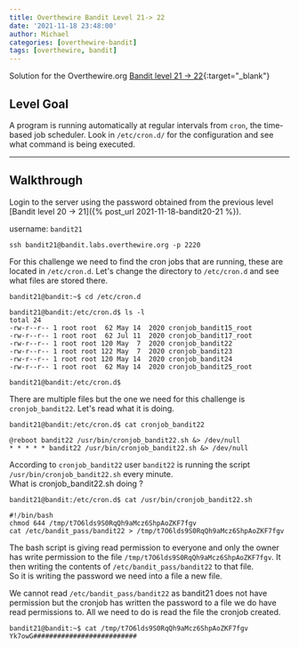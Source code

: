 ```yaml
---
title: Overthewire Bandit Level 21-> 22
date: '2021-11-18 23:48:00'
author: Michael
categories: [overthewire-bandit]
tags: [overthewire, bandit]
---
```


Solution for the Overthewire.org [Bandit level 21 -> 22](https://overthewire.org/wargames/bandit/bandit22.html){:target="\_blank"}

## Level Goal

A program is running automatically at regular intervals from `cron`, the time-based job scheduler. Look in `/etc/cron.d/` for the configuration and see what command is being executed.

---

## Walkthrough

Login to the server using the password obtained from the previous level [Bandit level 20 -> 21]({% post_url 2021-11-18-bandit20-21 %}). 

username: `bandit21` 

```ssh
ssh bandit21@bandit.labs.overthewire.org -p 2220
```

For this challenge we need to find the cron jobs that are running, these are located in `/etc/cron.d`. Let's change the directory to `/etc/cron.d` and see what files are stored there.

```console
bandit21@bandit:~$ cd /etc/cron.d

bandit21@bandit:/etc/cron.d$ ls -l
total 24
-rw-r--r-- 1 root root  62 May 14  2020 cronjob_bandit15_root
-rw-r--r-- 1 root root  62 Jul 11  2020 cronjob_bandit17_root
-rw-r--r-- 1 root root 120 May  7  2020 cronjob_bandit22
-rw-r--r-- 1 root root 122 May  7  2020 cronjob_bandit23
-rw-r--r-- 1 root root 120 May 14  2020 cronjob_bandit24
-rw-r--r-- 1 root root  62 May 14  2020 cronjob_bandit25_root

bandit21@bandit:/etc/cron.d$
```

There are multiple files but the one we need for this challenge is `cronjob_bandit22`. Let's read what it is doing.

```console
bandit21@bandit:/etc/cron.d$ cat cronjob_bandit22

@reboot bandit22 /usr/bin/cronjob_bandit22.sh &> /dev/null
* * * * * bandit22 /usr/bin/cronjob_bandit22.sh &> /dev/null
```

According to `cronjob_bandit22` user `bandit22` is running the script `/usr/bin/cronjob_bandit22.sh` every minute.  
What is cronjob_bandit22.sh doing ?


```console
bandit21@bandit:/etc/cron.d$ cat /usr/bin/cronjob_bandit22.sh 

#!/bin/bash
chmod 644 /tmp/t7O6lds9S0RqQh9aMcz6ShpAoZKF7fgv
cat /etc/bandit_pass/bandit22 > /tmp/t7O6lds9S0RqQh9aMcz6ShpAoZKF7fgv
```

The bash script is giving read permission to everyone and only the owner has write permission to the file `/tmp/t7O6lds9S0RqQh9aMcz6ShpAoZKF7fgv`. It then writing the contents of `/etc/bandit_pass/bandit22` to that file.  
So it is writing the password we need into a file a new file.

We cannot read `/etc/bandit_pass/bandit22` as bandit21 does not have permission but the cronjob has written the password to a file we do have read permissions to. All we need to do is read the file the cronjob created.

```console
bandit21@bandit:~$ cat /tmp/t7O6lds9S0RqQh9aMcz6ShpAoZKF7fgv
Yk7owG##########################
 
```

